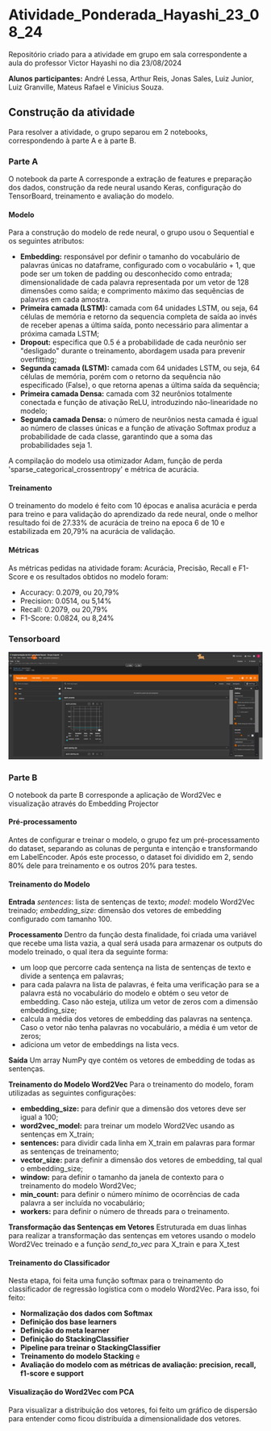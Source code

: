# Atividade_Ponderada_Hayashi_23_08_24
Repositório criado para a atividade em grupo em sala correspondente a aula do professor Victor Hayashi no dia 23/08/2024

**Alunos participantes:** André Lessa, Arthur Reis, Jonas Sales, Luiz Junior, Luiz Granville, Mateus Rafael e Vinicius Souza.


## Construção da atividade
Para resolver a atividade, o grupo separou em 2 notebooks, correspondendo à parte A e à parte B.

### Parte A
O notebook da parte A corresponde a extração de features e preparação dos dados, construção da rede neural usando Keras, configuração do TensorBoard, treinamento e avaliação do modelo.

#### Modelo
Para a construção do modelo de rede neural, o grupo usou o Sequential e os seguintes atributos:
- **Embedding:** responsável por definir o tamanho do vocabulário de palavras únicas no dataframe, configurado com o vocabulário + 1, que pode ser um token de padding ou desconhecido como entrada; dimensionalidade de cada palavra representada por um vetor de 128 dimensões como saída; e comprimento máximo das sequências de palavras em cada amostra.
- **Primeira camada (LSTM):** camada com 64 unidades LSTM, ou seja, 64 células de memória e retorno da sequencia completa de saída ao invés de receber apenas a última saída, ponto necessário para alimentar a próxima camada LSTM;
- **Dropout:** especifica que 0.5 é a probabilidade de cada neurônio ser "desligado" durante o treinamento, abordagem usada para prevenir overfitting;
- **Segunda camada (LSTM):** camada com 64 unidades LSTM, ou seja, 64 células de memória, porém com o retorno da sequência não especificado (False), o que retorna apenas a última saída da sequência;
- **Primeira camada Densa:** camada com 32 neurônios totalmente conectada e função de ativação ReLU, introduzindo não-linearidade no modelo;
- **Segunda camada Densa:** o número de neurônios nesta camada é igual ao número de classes únicas e a função de ativação Softmax produz a probabilidade de cada classe, garantindo que a soma das probabilidades seja 1.

A compilação do modelo usa otimizador Adam, função de perda 'sparse_categorical_crossentropy' e métrica de acurácia.


#### Treinamento
O treinamento do modelo é feito com 10 épocas e analisa acurácia e perda para treino e para validação do aprendizado da rede neural, onde o melhor resultado foi de 27.33% de acurácia de treino na epoca 6 de 10 e estabilizada em 20,79% na acurácia de validação.


#### Métricas
As métricas pedidas na atividade foram: Acurácia, Precisão, Recall e F1-Score e os resultados obtidos no modelo foram:
- Accuracy: 0.2079, ou 20,79%
- Precision: 0.0514, ou 5,14%
- Recall: 0.2079, ou 20,79%
- F1-Score: 0.0824, ou 8,24%

### Tensorboard

![tensorboard](tensorboard.png)

### Parte B
O notebook da parte B corresponde a aplicação de Word2Vec e visualização através do Embedding Projector

#### Pré-processamento
Antes de configurar e treinar o modelo, o grupo fez um pré-processamento do dataset, separando as colunas de pergunta e intenção e transformando em LabelEncoder. Após este processo, o dataset foi dividido em 2, sendo 80% dele para treinamento e os outros 20% para testes.

#### Treinamento do Modelo

**Entrada**
*sentences*: lista de sentenças de texto;
*model*: modelo Word2Vec treinado;
*embedding_size*: dimensão dos vetores de embedding configurado com tamanho 100.

**Processamento**
Dentro da função desta finalidade, foi criada uma variável que recebe uma lista vazia, a qual será usada para armazenar os outputs do modelo treinado, o qual itera da seguinte forma:
- um loop que percorre cada sentença na lista de sentenças de texto e divide a sentença em palavras;
- para cada palavra na lista de palavras, é feita uma verificação para se a palavra está no vocabulário do modelo e obtém o seu vetor de embedding. Caso não esteja, utiliza um vetor de zeros com a dimensão embedding_size;
- calcula a média dos vetores de embedding das palavras na sentença. Caso o vetor não tenha palavras no vocabulário, a média é um vetor de zeros;
- adiciona um vetor de embeddings na lista vecs.

**Saída**
Um array NumPy qye contém os vetores de embedding de todas as sentenças.


**Treinamento do Modelo Word2Vec**
Para o treinamento do modelo, foram utilizadas as seguintes configurações:
- **embedding_size:** para definir que a dimensão dos vetores deve ser igual a 100;
- **word2vec_model:** para treinar um modelo Word2Vec usando as sentenças em X_train;
- **sentences:** para dividir cada linha em X_train em palavras para formar as sentenças de treinamento;
- **vector_size:** para definir a dimensão dos vetores de embedding, tal qual o embedding_size;
- **window:** para definir o tamanho da janela de contexto para o treinamento do modelo Word2Vec;
- **min_count:** para definir o número mínimo de ocorrências de cada palavra a ser incluída no vocabulário;
- **workers:** para definir o número de threads para o treinamento.

**Transformação das Sentenças em Vetores**
Estruturada em duas linhas para realizar a transformação das sentenças em vetores usando o modelo Word2Vec treinado e a função *send_to_vec* para X_train e para X_test


#### Treinamento do Classificador
Nesta etapa, foi feita uma função softmax para o treinamento do classificador de regressão logística com o modelo Word2Vec. Para isso, foi feito:
- **Normalização dos dados com Softmax**
- **Definição dos base learners**
- **Definição do meta learner**
- **Definição do StackingClassifier**
- **Pipeline para treinar o StackingClassifier**
- **Treinamento do modelo Stacking** e
- **Avaliação do modelo com as métricas de avaliação: precision, recall, f1-score e support**

#### Visualização do Word2Vec com PCA
Para visualizar a distribuição dos vetores, foi feito um gráfico de dispersão para entender como ficou distribuída a dimensionalidade dos vetores.
